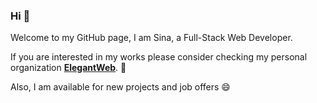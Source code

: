 ### Hi 👋

Welcome to my GitHub page, I am Sina, a Full-Stack Web Developer.

If you are interested in my works please consider checking my personal organization __[ElegantWeb](https://github.com/elegantweb)__. 🚀

Also, I am available for new projects and job offers 😄
